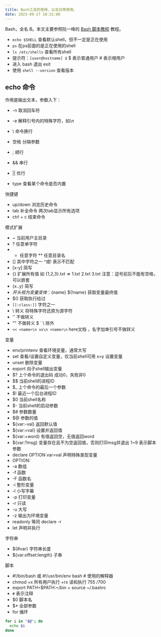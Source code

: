 ```yaml
---
title: Bash工具的使用，以及日常使用。
date: 2023-09-27 10:31:00
---
```


Bash，全名 B。本文主要参照阮一峰的 [Bash 脚本教程](https://wangdoc.com/bash/) 教程。

- `echo $SHELL` 查看默认shell，但不一定是正在使用
- `ps` 在ps前面的是正在使用的shell
- `ls /etc/shells` 查看所有shell
- 提示符：`[user@hostname] $` $ 表示普通用户 # 表示根用户
- 进入 bash 退出 exit
- 使用 `shell --version` 查看版本

## echo 命令

作用是输出文本，参数入下：

- -n 取消回车符
- -e 解释引号内的特殊字符，如\n
- \ 命令换行

- 空格 分隔参数
- ; 顺行
- && 串行
- || 优行
- type 查看某个命令是否内置

快捷键
- up/down 浏览历史命令
- tab 补全命令 两次tab显示所有选项
- ctrl + c 结束命令

模式扩展
- ~ 当前用户主目录
- ? 任意单字符
- * 任意字符 ** 任意目录名
- [] 其中字符之一 ^或! 表示不匹配
- [x-y] 简写
- {} 扩展所有值 如 {1,2,3}.txt => 1.txt 2.txt 3.txt 注意：逗号前后不能有空格，可以嵌套
- {x..y} 简写
- $开头视为变量 变体：${name} ${!name} 获取变量最终值
- $() 获取执行给过
- `[[:class:]]` 字符之一
- \ 转义 将特殊字符还原为源字符
- '' 不做转义
- "" 不做转义 $ ` \ 除外
- `<< <name>\n xx\n <name>\n` here文档 ，名字加单引号不做转义

变量
- env/printenv 查看环境变量，通常大写
- set 查看/设置自定义变量，仅当前shell可用  x=y 设置变量
- unset 删除变量
- export 向子shell输出变量
- $? 上个命令的退出码 成功0，失败非0
- $$ 当前shell的进程ID
- $_ 上个命令的最后一个参数
- $! 最近一个后台进程ID
- $0 当前shell名称
- $- 当前shell的启动参数
- $# 参数数量
- $@ 参数的值
- ${var:-val} 返回默认值
- ${var:=val} 设置并返回值
- ${var:+word} 有值返回空，无值返回word
- ${var:?msg} 变量存在且不为空返回值，否则打印msg并退出 1~9 表示脚本参数
- declare OPTION var=val 声明特殊类型变量
- OPTION:
- -a 数组
- -f 函数
- -F 函数名
- -i 整形变量
- -l 小写字幕
- -p 打印变量
- -r 只读
- -u 大写
- -z 输出为环境变量
- readonly 等同 declare -r
- let 声明并执行

字符串
- ${#var} 字符串长度
- ${var:offset:length} 子串

脚本
- #!/bin/bash 或 #!/usr/bin/env bash # 使用的解释器
- chmod +x 所有用户执行 +rx 读和执行 755 /700
- export PATH=$PATH:~/bin + source ~/.bashrc
- `#` 表示注释
- $0 脚本名
- $* 全部参数
- for 循环
```bash
for i in "$@"; do
  echo $i
done
```